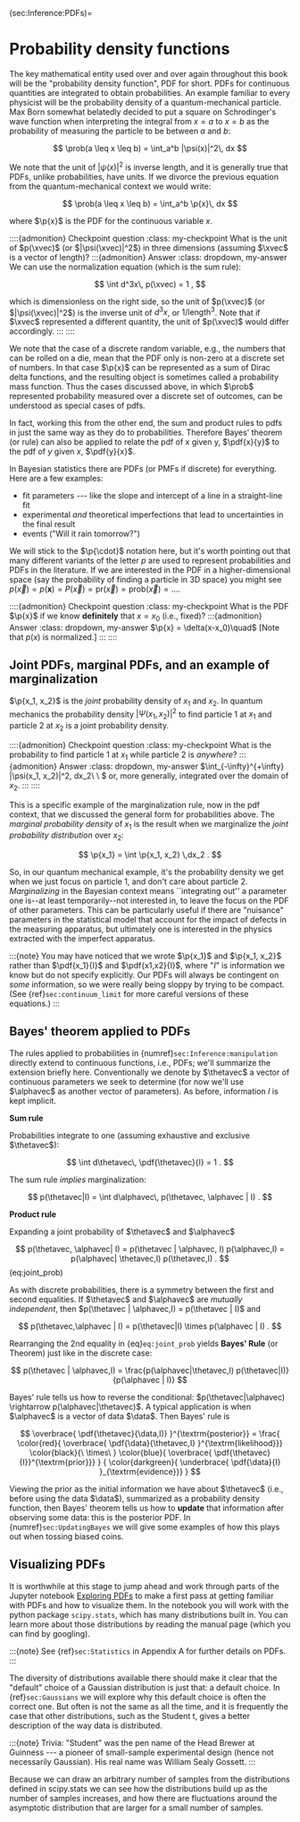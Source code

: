 (sec:Inference:PDFs)=
# Probability density functions

The key mathematical entity used over and over again throughout this book will be the "probability density function", PDF for short. PDFs for continuous quantities are integrated to obtain probabilities. An example familiar to every physicist will be the probability density of a quantum-mechanical particle. Max Born somewhat belatedly decided to put a square on Schrodinger's wave function when interpreting the integral from $x=a$ to $x=b$ as the probability of measuring the particle to be between $a$ and $b$:

$$
   \prob(a \leq x \leq b) = \int_a^b |\psi(x)|^2\, dx
$$

We note that the unit of $|\psi(x)|^2$ is inverse length, and it is generally true that PDFs, unlike probabilities, have units. If we divorce the previous equation from the quantum-mechanical context we would write:

$$
   \prob(a \leq x \leq b) = \int_a^b \p{x}\, dx
$$

where $\p{x}$ is the PDF for the continuous variable $x$. 

::::{admonition} Checkpoint question
:class: my-checkpoint
What is the unit of $p(\xvec)$ (or $|\psi(\xvec)|^2$) in three dimensions (assuming $\xvec$ is a vector of length)?
:::{admonition} Answer 
:class: dropdown, my-answer 
We can use the normalization equation (which is the sum rule):

$$
  \int d^3x\, p(\xvec) = 1 ,
$$ 

which is dimensionless on the right side, so the unit of $p(\xvec)$ (or $|\psi(\xvec)|^2$) is the inverse unit of $d^3x$, or $1/\text{length}^3$. Note that if $\xvec$ represented a different quantity, the unit of $p(\xvec)$ would differ accordingly.
:::
::::



We note that the case of a discrete random variable, e.g., the numbers
that can be rolled on a die, mean that the PDF only is non-zero at a
discrete set of numbers. In that case $\p{x}$ can be represented as
a sum of Dirac delta functions, and the resulting object is sometimes
called a probability mass function. Thus the cases discussed above,
in which $\prob$ represented probability measured over a discrete set
of outcomes, can be understood as special cases of pdfs.

In fact, working this from the other end,  the sum and product rules
to pdfs in just the same way as they do to probabilities. Therefore Bayes' theorem (or
rule) can also be applied to relate the pdf of x given y, $\pdf{x}{y}$
to the pdf of $y$ given $x$, $\pdf{y}{x}$.

In Bayesian statistics there are PDFs (or PMFs if discrete) for
everything. Here are a few examples:
* fit parameters --- like the slope and intercept of a line in a
  straight-line fit
* experimental *and* theoretical imperfections that lead to
  uncertainties in the final result
* events ("Will it rain tomorrow?")

We will stick to the $\p{\cdot}$ notation here, but it's worth pointing out that many different variants of the letter $p$ are used to represent probabilities and PDFs in the literature. If we are interested in the PDF in a higher-dimensional space (say the probability of finding a particle in 3D space) you might see $p(\vec x) = p(\mathbf{x}) = P(\vec x) = \text{pr}(\vec x) = \text{prob}(\vec x) = \ldots$.


::::{admonition} Checkpoint question
:class: my-checkpoint
What is the PDF $\p{x}$ if we know **definitely** that $x = x_0$ (i.e., fixed)?
:::{admonition} Answer 
:class: dropdown, my-answer 
$\p{x} = \delta(x-x_0)\quad$  [Note that $p(x)$ is normalized.]
:::
::::



## Joint PDFs, marginal PDFs, and an example of marginalization

$\p{x_1, x_2}$ is the *joint* probability density of $x_1$ and $x_2$. In quantum mechanics the probability density $|\Psi(x_1, x_2)|^2$ to find particle 1 at $x_1$ and particle 2 at $x_2$ is a joint probability density.

::::{admonition} Checkpoint question
:class: my-checkpoint
What is the probability to find particle 1 at $x_1$ while particle 2 is *anywhere*?
:::{admonition} Answer 
:class: dropdown, my-answer 
$\int_{-\infty}^{+\infty} |\psi(x_1, x_2)|^2\, dx_2\ \ $ or, more generally, integrated over the domain of $x_2$.
:::
::::

This is a specific example of the marginalization rule, now in the pdf
context, that we
discussed the general form for probabilities above. The *marginal
probability density* of $x_1$ is the result when we marginalize the
*joint probability distribution* over $x_2$: 

$$
 \p{x_1} = \int \p{x_1, x_2} \,dx_2 .
$$

So, in our quantum mechanical example, it's the probability
density we get when we just focus on particle 1, and don't care about
particle 2. *Marginalizing* in the Bayesian context means
``integrating out'' a parameter one is--at least temporarily--not
interested in, to leave the focus on the PDF of other parameters. This
can be particularly useful if there are "nuisance" parameters in the
statistical model that account for the impact of defects in the
measuring apparatus, but ultimately one is interested in the physics
extracted with the imperfect apparatus. 

:::{note}
You may have noticed that we wrote $\p{x_1}$ and $\p{x_1, x_2}$ rather than $\pdf{x_1}{I}$ and $\pdf{x1,x2}{I}$, where "$I$" is information we know but do not specify explicitly. Our PDFs will always be contingent on *some* information, so we were really being sloppy by trying to be compact. (See {ref}`sec:continuum_limit` for more careful versions of these equations.)
:::

## Bayes' theorem applied to PDFs

The rules applied to probabilities in {numref}`sec:Inference:manipulation` directly extend to continuous functions, i.e., PDFs; we'll summarize the extension briefly here.
Conventionally we denote by $\thetavec$ a vector of continuous parameters we seek to determine (for now we'll use $\alphavec$ as another vector of parameters).
As before, information $I$ is kept implicit.

**Sum rule**

Probabilities integrate to one (assuming exhaustive and exclusive $\thetavec$):

$$
  \int d\thetavec\, \pdf{\thetavec}{I} = 1 .
$$

The sum rule *implies* marginalization: 

$$ 
     p(\thetavec|I) = \int d\alphavec\, p(\thetavec, \alphavec | I) .
$$

**Product rule** 

Expanding a joint probability of $\thetavec$ and $\alphavec$

$$  
   p(\thetavec, \alphavec| I) = p(\thetavec | \alphavec, I) p(\alphavec,I) = p(\alphavec| \thetavec,I) p(\thetavec,I) .
$$ (eq:joint_prob)

As with discrete probabilities, there is a symmetry between the first and second equalities.
If $\thetavec$ and $\alphavec$ are *mutually independent*, then $p(\thetavec | \alphavec,I) = p(\thetavec | I)$ and

$$
  p(\thetavec,\alphavec | I) = p(\thetavec|I) \times p(\alphavec | I) .
$$

Rearranging the 2nd equality in {eq}`eq:joint_prob` yields **Bayes' Rule** (or Theorem) just like in the discrete case:

$$
  p(\thetavec | \alphavec,I) = \frac{p(\alphavec|\thetavec,I) p(\thetavec|I)}{p(\alphavec | I)}
$$

Bayes' rule tells us how to reverse the conditional: $p(\thetavec|\alphavec) \rightarrow p(\alphavec|\thetavec)$.
A typical application is when $\alphavec$ is a vector of data $\data$. Then Bayes' rule is

$$
  \overbrace{ \pdf{\thetavec}{\data,I)} }^{\textrm{posterior}} =
  \frac{ \color{red}{ \overbrace{ \pdf{\data}{\thetavec,I} }^{\textrm{likelihood}}} 
 \color{black}{\ \times\ } 
  \color{blue}{ \overbrace{ \pdf{\thetavec}{I}}^{\textrm{prior}}}    
 } 
 { \color{darkgreen}{ \underbrace{ \pdf{\data}{I} }_{\textrm{evidence}}} }
$$

Viewing the prior as the initial information we have about $\thetavec$ (i.e., before using the data $\data$), summarized as a probability density function, then Bayes' theorem tells us how to **update** that information after observing some data: this is the posterior PDF.  In {numref}`sec:UpdatingBayes` we will give some examples of how this plays out when tossing biased coins.


## Visualizing PDFs

It is worthwhile at this stage to jump ahead and work through parts of the Jupyter notebook
[Exploring PDFs](../Exploring_pdfs.ipynb) to make a first pass at getting familiar with PDFs and how to visualize them. In the notebook you will
work with the python package `scipy.stats`, which has many
distributions built in. You can learn more about those distributions by
reading the manual page (which you can find by googling).

:::{note}
See {ref}`sec:Statistics` in Appendix A for further details on PDFs.
:::

The diversity of distributions available there should make it clear
that the "default" choice of a Gaussian distribution is just that: a
default choice. In {ref}`sec:Gaussians` we will explore why this default
choice is often the correct one. But often is not the same as all the
time, and it is frequently the case that other distributions, such as
the Student t, gives a better description of the way data is
distributed.

:::{note}
Trivia: "Student" was the pen name of the Head Brewer at Guinness --- a pioneer of small-sample experimental design (hence not necessarily Gaussian). His real name was William Sealy Gossett. 
:::

Because we can draw an arbitrary number of samples from the
distributions defined in scipy.stats we can see how the distributions
build up as the number of samples increases, and how there are
fluctuations around the asymptotic distribution that are larger for a
small number of samples. 

